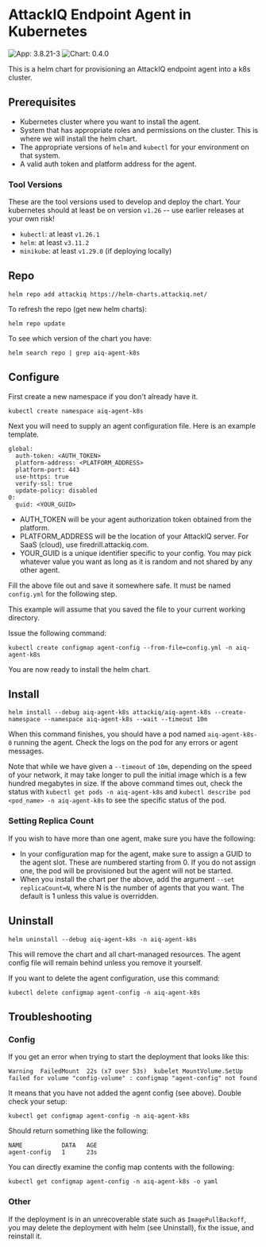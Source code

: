 # AttackIQ Endpoint Agent in Kubernetes

![App: 3.8.21-3](https://img.shields.io/badge/App_Version-3.8.21--3-informational?style=flat-square)
![Chart: 0.4.0](https://img.shields.io/badge/Chart_Version-0.4.0-informational?style=flat-square)

This is a helm chart for provisioning an AttackIQ endpoint agent into a k8s cluster.

## Prerequisites

* Kubernetes cluster where you want to install the agent.
* System that has appropriate roles and permissions on the cluster. This is where we will install the helm chart.
* The appropriate versions of `helm` and `kubectl` for your environment on that system.
* A valid auth token and platform address for the agent.

### Tool Versions

These are the tool versions used to develop and deploy the chart. Your kubernetes should at least be on version `v1.26` -- use earlier releases at your own risk!

* `kubectl`: at least `v1.26.1`
* `helm`: at least `v3.11.2`
* `minikube`: at least `v1.29.0` (if deploying locally)

## Repo

`helm repo add attackiq https://helm-charts.attackiq.net/`

To refresh the repo (get new helm charts):

`helm repo update`

To see which version of the chart you have:

`helm search repo | grep aiq-agent-k8s`

## Configure

First create a new namespace if you don't already have it.

`kubectl create namespace aiq-agent-k8s`

Next you will need to supply an agent configuration file. Here is an example template.

```
global:
  auth-token: <AUTH_TOKEN>
  platform-address: <PLATFORM_ADDRESS>
  platform-port: 443
  use-https: true
  verify-ssl: true
  update-policy: disabled
0:
  guid: <YOUR_GUID>
```

* AUTH_TOKEN will be your agent authorization token obtained from the platform.
* PLATFORM_ADDRESS will be the location of your AttackIQ server. For SaaS (cloud), use firedrill.attackiq.com.
* YOUR_GUID is a unique identifier specific to your config. You may pick whatever value you want as long as it is random and not shared by any other agent.

Fill the above file out and save it somewhere safe. It must be named `config.yml` for the following step.

This example will assume that you saved the file to your current working directory.

Issue the following command:

`kubectl create configmap agent-config --from-file=config.yml -n aiq-agent-k8s`

You are now ready to install the helm chart.

## Install

`helm install --debug aiq-agent-k8s attackiq/aiq-agent-k8s --create-namespace --namespace aiq-agent-k8s --wait --timeout 10m`

When this command finishes, you should have a pod named `aiq-agent-k8s-0` running the agent. Check the logs on the pod for any errors or agent messages.

Note that while we have given a `--timeout` of `10m`, depending on the speed of your network, it may take longer to pull the initial image which is a few hundred
megabytes in size.
If the above command times out, check the status with `kubectl get pods -n aiq-agent-k8s` and `kubectl describe pod <pod_name> -n aiq-agent-k8s` to see the
specific status of the pod. 

### Setting Replica Count
If you wish to have more than one agent, make sure you have the following:
* In your configuration map for the agent, make sure to assign a GUID to the agent slot. These are numbered starting from 0. If you do not assign one, the pod will be provisioned but the agent will not be started.
* When you install the chart per the above, add the argument `--set replicaCount=N`, where N is the number of agents that you want. The default is 1 unless this value is overridden.

## Uninstall

`helm uninstall --debug aiq-agent-k8s -n aiq-agent-k8s`

This will remove the chart and all chart-managed resources. The agent config file will remain behind unless you remove it yourself.

If you want to delete the agent configuration, use this command:

`kubectl delete configmap agent-config -n aiq-agent-k8s`

## Troubleshooting

### Config

If you get an error when trying to start the deployment that looks like this:

```
Warning  FailedMount  22s (x7 over 53s)  kubelet MountVolume.SetUp failed for volume "config-volume" : configmap "agent-config" not found 
```

It means that you have not added the agent config (see above). Double check your setup:

`kubectl get configmap agent-config -n aiq-agent-k8s`

Should return something like the following:

```
NAME           DATA   AGE
agent-config   1      23s
```

You can directly examine the config map contents with the following:

`kubectl get configmap agent-config -n aiq-agent-k8s -o yaml`

### Other

If the deployment is in an unrecoverable state such as `ImagePullBackoff`, you may delete the deployment with helm (see Uninstall),
fix the issue, and reinstall it.
